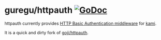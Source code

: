 # guregu/httpauth [![GoDoc](https://godoc.org/github.com/guregu/httpauth?status.png)](https://godoc.org/github.com/guregu/httpauth)

httpauth currently provides [HTTP Basic Authentication middleware](http://tools.ietf.org/html/rfc2617) for [kami](https://github.com/guregu/kami). 

It is a quick and dirty fork of [goji/httpauth](https://github.com/goji/httpauth).
